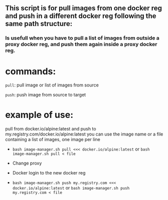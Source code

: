 ## This script is for pull images from one docker reg and push in a different docker reg following the same path structure:
### Is usefull when you have to pull a list of images from outside a proxy docker reg, and push them again inside a proxy docker reg.



# commands:

```pull```: pull image or list of images from source

```push```: push image from source to target

# example of use:

pull from docker.io/alpine:latest and push to my.registry.com/docker.io/alpine:latest
you can use the image name or a file containing a list of images, one image per line

- ```bash image-manager.sh pull <<< docker.io/alpine:latest``` or ```bash image-manager.sh pull < file```

- Change proxy

- Docker login to the new docker reg

- ```bash image-manager.sh push my.registry.com <<< docker.io/alpine:latest``` or ```bash image-manager.sh push my.registry.com < file```

